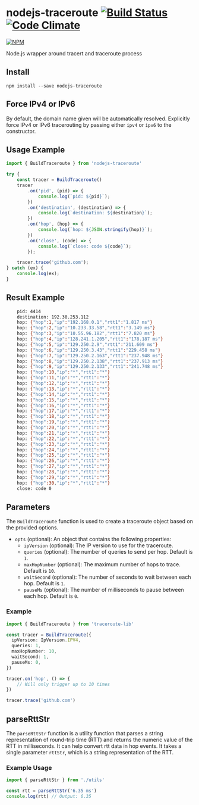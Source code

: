 # nodejs-traceroute [![Build Status](https://travis-ci.org/zulhilmizainuddin/nodejs-traceroute.svg?branch=master)](https://travis-ci.org/zulhilmizainuddin/nodejs-traceroute) [![Code Climate](https://codeclimate.com/github/zulhilmizainuddin/nodejs-traceroute/badges/gpa.svg)](https://codeclimate.com/github/zulhilmizainuddin/nodejs-traceroute)

[![NPM](https://nodei.co/npm/nodejs-traceroute.png?downloads=true&downloadRank=true&stars=true)](https://nodei.co/npm/nodejs-traceroute/)

Node.js wrapper around tracert and traceroute process

## Install

    npm install --save nodejs-traceroute

## Force IPv4 or IPv6
By default, the domain name given will be automatically resolved. Explicitly force IPv4 or IPv6 tracerouting by passing either `ipv4` or `ipv6` to the constructor.


## Usage Example

```javascript
import { BuildTraceroute } from 'nodejs-traceroute'

try {
    const tracer = BuildTraceroute()
    tracer
        .on('pid', (pid) => {
            console.log(`pid: ${pid}`);
        })
        .on('destination', (destination) => {
            console.log(`destination: ${destination}`);
        })
        .on('hop', (hop) => {
            console.log(`hop: ${JSON.stringify(hop)}`);
        })
        .on('close', (code) => {
            console.log(`close: code ${code}`);
        });

    tracer.trace('github.com');
} catch (ex) {
    console.log(ex);
}
```

## Result Example

```sh
    pid: 4414
    destination: 192.30.253.112
    hop: {"hop":1,"ip":"192.168.0.1","rtt1":"1.817 ms"}
    hop: {"hop":2,"ip":"10.233.33.58","rtt1":"3.149 ms"}
    hop: {"hop":3,"ip":"10.55.96.182","rtt1":"7.820 ms"}
    hop: {"hop":4,"ip":"128.241.1.205","rtt1":"178.187 ms"}
    hop: {"hop":5,"ip":"129.250.2.9","rtt1":"211.609 ms"}
    hop: {"hop":6,"ip":"129.250.3.43","rtt1":"229.458 ms"}
    hop: {"hop":7,"ip":"129.250.2.163","rtt1":"237.948 ms"}
    hop: {"hop":8,"ip":"129.250.2.138","rtt1":"237.913 ms"}
    hop: {"hop":9,"ip":"129.250.2.133","rtt1":"241.748 ms"}
    hop: {"hop":10,"ip":"*","rtt1":"*"}
    hop: {"hop":11,"ip":"*","rtt1":"*"}
    hop: {"hop":12,"ip":"*","rtt1":"*"}
    hop: {"hop":13,"ip":"*","rtt1":"*"}
    hop: {"hop":14,"ip":"*","rtt1":"*"}
    hop: {"hop":15,"ip":"*","rtt1":"*"}
    hop: {"hop":16,"ip":"*","rtt1":"*"}
    hop: {"hop":17,"ip":"*","rtt1":"*"}
    hop: {"hop":18,"ip":"*","rtt1":"*"}
    hop: {"hop":19,"ip":"*","rtt1":"*"}
    hop: {"hop":20,"ip":"*","rtt1":"*"}
    hop: {"hop":21,"ip":"*","rtt1":"*"}
    hop: {"hop":22,"ip":"*","rtt1":"*"}
    hop: {"hop":23,"ip":"*","rtt1":"*"}
    hop: {"hop":24,"ip":"*","rtt1":"*"}
    hop: {"hop":25,"ip":"*","rtt1":"*"}
    hop: {"hop":26,"ip":"*","rtt1":"*"}
    hop: {"hop":27,"ip":"*","rtt1":"*"}
    hop: {"hop":28,"ip":"*","rtt1":"*"}
    hop: {"hop":29,"ip":"*","rtt1":"*"}
    hop: {"hop":30,"ip":"*","rtt1":"*"}
    close: code 0
```

## Parameters

The `BuildTraceroute` function is used to create a traceroute object based on the provided options.

- `opts` (optional): An object that contains the following properties:
  - `ipVersion` (optional): The IP version to use for the traceroute.
  - `queries` (optional): The number of queries to send per hop. Default is `1`.
  - `maxHopNumber` (optional): The maximum number of hops to trace. Default is `10`.
  - `waitSecond` (optional): The number of seconds to wait between each hop. Default is `1`.
  - `pauseMs` (optional): The number of milliseconds to pause between each hop. Default is `0`.

### Example

```ts
import { BuildTraceroute } from 'traceroute-lib'

const tracer = BuildTraceroute({
  ipVersion: IpVersion.IPV4,
  queries: 1,
  maxHopNumber: 10,
  waitSecond: 1,
  pauseMs: 0,
})

tracer.on('hop', () => {
    // Will only trigger up to 10 times
})

tracer.trace('github.com')
```

## parseRttStr

The `parseRttStr` function is a utility function that parses a string representation of round-trip time (RTT) and returns the numeric value of the RTT in milliseconds. It can help convert rtt data in hop events. It takes a single parameter `rttStr`, which is a string representation of the RTT.

### Example Usage

```typescript
import { parseRttStr } from './utils'

const rtt = parseRttStr('6.35 ms')
console.log(rtt) // Output: 6.35
```